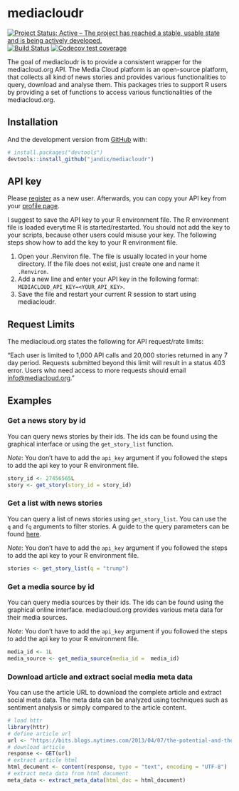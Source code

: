 
<!-- README.md is generated from README.Rmd. Please edit that file -->

# mediacloudr

<!-- badges: start -->

[![Project Status: Active – The project has reached a stable, usable
state and is being actively
developed.](https://www.repostatus.org/badges/latest/active.svg)](https://www.repostatus.org/#active)
[![Build
Status](https://travis-ci.org/jandix/mediacloudr.svg?branch=master)](https://travis-ci.org/jandix/mediacloudr)
[![Codecov test
coverage](https://codecov.io/gh/jandix/mediacloudr/branch/master/graph/badge.svg)](https://codecov.io/gh/jandix/mediacloudr?branch=master)
<!-- badges: end -->

The goal of mediacloudr is to provide a consistent wrapper for the
mediacloud.org API. The Media Cloud platform is an open-source platform,
that collects all kind of news stories and provides various
functionalities to query, download and analyse them. This packages tries
to support R users by providing a set of functions to access various
functionalities of the
mediacloud.org.

## Installation

<!-- You can install the released version of mediacloudr from [CRAN](https://CRAN.R-project.org) with:

``` r
install.packages("mediacloudr")
```
-->

And the development version from [GitHub](https://github.com/) with:

``` r
# install.packages("devtools")
devtools::install_github("jandix/mediacloudr")
```

## API key

Please [register](https://topics.mediacloud.org/#/user/signup) as a new
user. Afterwards, you can copy your API key from your [profile
page](https://topics.mediacloud.org/#/user/profile).

I suggest to save the API key to your R environment file. The R
environment file is loaded everytime R is started/restarted. You should
not add the key to your scripts, because other users could misuse your
key. The following steps show how to add the key to your R environment
file.

1.  Open your .Renviron file. The file is usually located in your home
    directory. If the file does not exist, just create one and name it
    `.Renviron`.
2.  Add a new line and enter your API key in the following format:
    `MEDIACLOUD_API_KEY=<YOUR_API_KEY>`.
3.  Save the file and restart your current R session to start using
    mediacloudr.

## Request Limits

The mediacloud.org states the following for API request/rate limits:

“Each user is limited to 1,000 API calls and 20,000 stories returned in
any 7 day period. Requests submitted beyond this limit will result in a
status 403 error. Users who need access to more requests should email
<info@mediacloud.org>.”

## Examples

### Get a news story by id

You can query news stories by their ids. The ids can be found using the
graphical interface or using the `get_story_list` function.

*Note*: You don’t have to add the `api_key` argument if you followed the
steps to add the api key to your R environment file.

``` r
story_id <- 27456565L
story <- get_story(story_id = story_id)
```

### Get a list with news stories

You can query a list of news stories using `get_story_list`. You can use
the `q` and `fq` arguments to filter stories. A guide to the query
parameters can be found
[here](https://mediacloud.org/support/query-guide/).

*Note*: You don’t have to add the `api_key` argument if you followed the
steps to add the api key to your R environment file.

``` r
stories <- get_story_list(q = "trump")
```

### Get a media source by id

You can query media sources by their ids. The ids can be found using the
graphical online interface. mediacloud.org provides various meta data
for their media sources.

*Note*: You don’t have to add the `api_key` argument if you followed the
steps to add the api key to your R environment file.

``` r
media_id <- 1L
media_source <- get_media_source(media_id =  media_id)
```

### Download article and extract social media meta data

You can use the article URL to download the complete article and extract
social meta data. The meta data can be analyzed using techniques such as
sentiment analysis or simply compared to the article content.

``` r
# load httr
library(httr)
# define article url
url <- "https://bits.blogs.nytimes.com/2013/04/07/the-potential-and-the-risks-of-data-science"
# download article
response <- GET(url)
# extract article html
html_document <- content(response, type = "text", encoding = "UTF-8")
# extract meta data from html document
meta_data <- extract_meta_data(html_doc = html_document)
```
